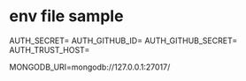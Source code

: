 # env file sample

AUTH_SECRET=
AUTH_GITHUB_ID=
AUTH_GITHUB_SECRET=
AUTH_TRUST_HOST=

MONGODB_URI=mongodb://127.0.0.1:27017/
